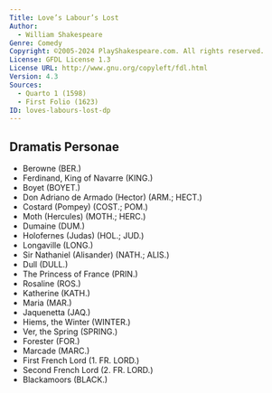 ```yaml
---
Title: Love’s Labour’s Lost
Author: 
  - William Shakespeare
Genre: Comedy
Copyright: ©2005-2024 PlayShakespeare.com. All rights reserved.
License: GFDL License 1.3
License URL: http://www.gnu.org/copyleft/fdl.html
Version: 4.3
Sources:
  - Quarto 1 (1598)
  - First Folio (1623)
ID: loves-labours-lost-dp
---
```


## Dramatis Personae


- Berowne (BER.)
- Ferdinand, King of Navarre (KING.)
- Boyet (BOYET.)
- Don Adriano de Armado (Hector) (ARM.; HECT.)
- Costard (Pompey) (COST.; POM.)
- Moth (Hercules) (MOTH.; HERC.)
- Dumaine (DUM.)
- Holofernes (Judas) (HOL.; JUD.)
- Longaville (LONG.)
- Sir Nathaniel (Alisander) (NATH.; ALIS.)
- Dull (DULL.)
- The Princess of France (PRIN.)
- Rosaline (ROS.)
- Katherine (KATH.)
- Maria (MAR.)
- Jaquenetta (JAQ.)
- Hiems, the Winter (WINTER.)
- Ver, the Spring (SPRING.)
- Forester (FOR.)
- Marcade (MARC.)
- First French Lord (1. FR. LORD.)
- Second French Lord (2. FR. LORD.)
- Blackamoors (BLACK.)
